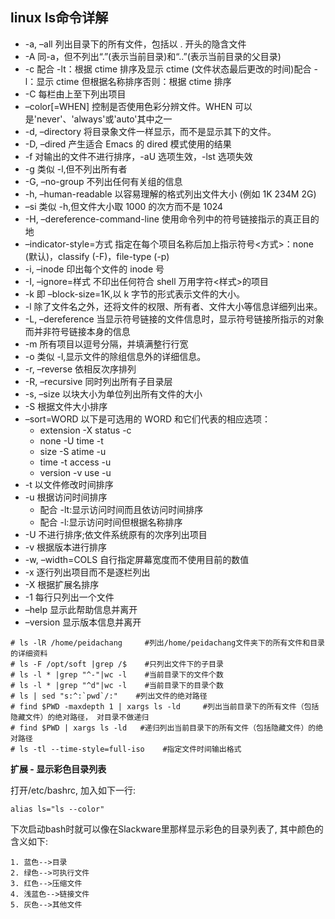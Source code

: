 ## linux ls命令详解

- -a, –all 列出目录下的所有文件，包括以 . 开头的隐含文件
- -A 同-a，但不列出“.”(表示当前目录)和“..”(表示当前目录的父目录)
- -c  配合 -lt：根据 ctime 排序及显示 ctime (文件状态最后更改的时间)配合 -l：显示 ctime 但根据名称排序否则：根据 ctime 排序
- -C 每栏由上至下列出项目
- –color[=WHEN] 控制是否使用色彩分辨文件。WHEN 可以是'never'、'always'或'auto'其中之一
- -d, –directory 将目录象文件一样显示，而不是显示其下的文件。
- -D, –dired 产生适合 Emacs 的 dired 模式使用的结果
- -f 对输出的文件不进行排序，-aU 选项生效，-lst 选项失效
- -g 类似 -l,但不列出所有者
- -G, –no-group 不列出任何有关组的信息
- -h, –human-readable 以容易理解的格式列出文件大小 (例如 1K 234M 2G)
- –si 类似 -h,但文件大小取 1000 的次方而不是 1024
- -H, –dereference-command-line 使用命令列中的符号链接指示的真正目的地
- –indicator-style=方式 指定在每个项目名称后加上指示符号<方式>：none (默认)，classify (-F)，file-type (-p)
- -i, –inode 印出每个文件的 inode 号
- -I, –ignore=样式 不印出任何符合 shell 万用字符<样式>的项目
- -k 即 –block-size=1K,以 k 字节的形式表示文件的大小。
- -l 除了文件名之外，还将文件的权限、所有者、文件大小等信息详细列出来。
- -L, –dereference 当显示符号链接的文件信息时，显示符号链接所指示的对象而并非符号链接本身的信息
- -m 所有项目以逗号分隔，并填满整行行宽
- -o 类似 -l,显示文件的除组信息外的详细信息。   
- -r, –reverse 依相反次序排列
- -R, –recursive 同时列出所有子目录层
- -s, –size 以块大小为单位列出所有文件的大小
- -S 根据文件大小排序
- –sort=WORD 以下是可选用的 WORD 和它们代表的相应选项：
  - extension -X status -c
  - none -U time -t
  - size -S atime -u
  - time -t access -u
  - version -v use -u
- -t 以文件修改时间排序
- -u 根据访问时间排序
  - 配合 -lt:显示访问时间而且依访问时间排序
  - 配合 -l:显示访问时间但根据名称排序
- -U 不进行排序;依文件系统原有的次序列出项目
- -v 根据版本进行排序
- -w, –width=COLS 自行指定屏幕宽度而不使用目前的数值
- -x 逐行列出项目而不是逐栏列出
- -X 根据扩展名排序
- -1 每行只列出一个文件
- –help 显示此帮助信息并离开
- –version 显示版本信息并离开

```
# ls -lR /home/peidachang     #列出/home/peidachang文件夹下的所有文件和目录的详细资料
# ls -F /opt/soft |grep /$    #只列出文件下的子目录
# ls -l * |grep "^-"|wc -l    #当前目录下的文件个数  
# ls -l * |grep "^d"|wc -l    #当前目录下的目录个数
# ls | sed "s:^:`pwd`/:"    #列出文件的绝对路径
# find $PWD -maxdepth 1 | xargs ls -ld     #列出当前目录下的所有文件（包括隐藏文件）的绝对路径， 对目录不做递归
# find $PWD | xargs ls -ld   #递归列出当前目录下的所有文件（包括隐藏文件）的绝对路径
# ls -tl --time-style=full-iso    #指定文件时间输出格式
```

**扩展 - 显示彩色目录列表**

打开/etc/bashrc, 加入如下一行:

`alias ls="ls --color"`

下次启动bash时就可以像在Slackware里那样显示彩色的目录列表了, 其中颜色的含义如下:

    1. 蓝色-->目录
    2. 绿色-->可执行文件
    3. 红色-->压缩文件
    4. 浅蓝色-->链接文件
    5. 灰色-->其他文件
